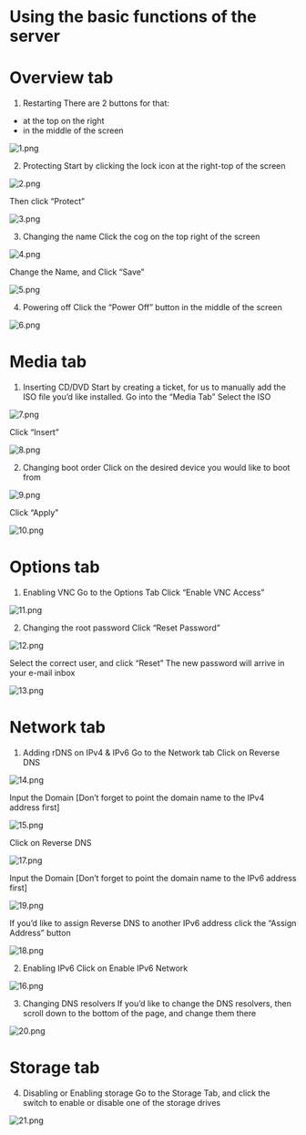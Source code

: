 # Using the basic functions of the server


# Overview tab

1. Restarting
There are 2 buttons for that: 
- at the top on the right
- in the middle of the screen

![1.png](Using%20the%20basic%20functions%20of%20the%20server%20102f2d21f0f44ac5b694603d41357ed6/1.png)

2. Protecting
Start by clicking the lock icon at the right-top of the screen

![2.png](Using%20the%20basic%20functions%20of%20the%20server%20102f2d21f0f44ac5b694603d41357ed6/2.png)

Then click “Protect”

![3.png](Using%20the%20basic%20functions%20of%20the%20server%20102f2d21f0f44ac5b694603d41357ed6/3.png)

3. Changing the name
Click the cog on the top right of the screen

![4.png](Using%20the%20basic%20functions%20of%20the%20server%20102f2d21f0f44ac5b694603d41357ed6/4.png)

Change the Name, and Click “Save”

![5.png](Using%20the%20basic%20functions%20of%20the%20server%20102f2d21f0f44ac5b694603d41357ed6/5.png)

4. Powering off
Click the “Power Off” button in the middle of the screen

![6.png](Using%20the%20basic%20functions%20of%20the%20server%20102f2d21f0f44ac5b694603d41357ed6/6.png)

# Media tab

1. Inserting CD/DVD
Start by creating a ticket, for us to manually add the ISO file you’d like installed.
Go into the “Media Tab”
Select the ISO

![7.png](Using%20the%20basic%20functions%20of%20the%20server%20102f2d21f0f44ac5b694603d41357ed6/7.png)

Click “Insert”

![8.png](Using%20the%20basic%20functions%20of%20the%20server%20102f2d21f0f44ac5b694603d41357ed6/8.png)

2. Changing boot order
Click on the desired device you would like to boot from

![9.png](Using%20the%20basic%20functions%20of%20the%20server%20102f2d21f0f44ac5b694603d41357ed6/9.png)

Click “Apply”

![10.png](Using%20the%20basic%20functions%20of%20the%20server%20102f2d21f0f44ac5b694603d41357ed6/10.png)

# Options tab

1. Enabling VNC
Go to the Options Tab
Click “Enable VNC Access”

![11.png](Using%20the%20basic%20functions%20of%20the%20server%20102f2d21f0f44ac5b694603d41357ed6/11.png)

2. Changing the root password
Click “Reset Password”

![12.png](Using%20the%20basic%20functions%20of%20the%20server%20102f2d21f0f44ac5b694603d41357ed6/12.png)

Select the correct user, and click “Reset”
The new password will arrive in your e-mail inbox

![13.png](Using%20the%20basic%20functions%20of%20the%20server%20102f2d21f0f44ac5b694603d41357ed6/13.png)

# Network tab

1. Adding rDNS on IPv4 & IPv6
Go to the Network tab
Click on Reverse DNS

![14.png](Using%20the%20basic%20functions%20of%20the%20server%20102f2d21f0f44ac5b694603d41357ed6/14.png)

Input the Domain [Don’t forget to point the domain name to the IPv4 address first]

![15.png](Using%20the%20basic%20functions%20of%20the%20server%20102f2d21f0f44ac5b694603d41357ed6/15.png)

Click on Reverse DNS

![17.png](Using%20the%20basic%20functions%20of%20the%20server%20102f2d21f0f44ac5b694603d41357ed6/17.png)

Input the Domain [Don’t forget to point the domain name to the IPv6 address first]

![19.png](Using%20the%20basic%20functions%20of%20the%20server%20102f2d21f0f44ac5b694603d41357ed6/19.png)

If you’d like to assign Reverse DNS to another IPv6 address click the “Assign Address” button

![18.png](Using%20the%20basic%20functions%20of%20the%20server%20102f2d21f0f44ac5b694603d41357ed6/18.png)

2. Enabling IPv6
Click on Enable IPv6 Network

![16.png](Using%20the%20basic%20functions%20of%20the%20server%20102f2d21f0f44ac5b694603d41357ed6/16.png)

3. Changing DNS resolvers
If you’d like to change the DNS resolvers, then scroll down to the bottom of the page, and change them there

![20.png](Using%20the%20basic%20functions%20of%20the%20server%20102f2d21f0f44ac5b694603d41357ed6/20.png)

# Storage tab

4. Disabling or Enabling storage
Go to the Storage Tab, and click the switch to enable or disable one of the storage drives 

![21.png](Using%20the%20basic%20functions%20of%20the%20server%20102f2d21f0f44ac5b694603d41357ed6/21.png)